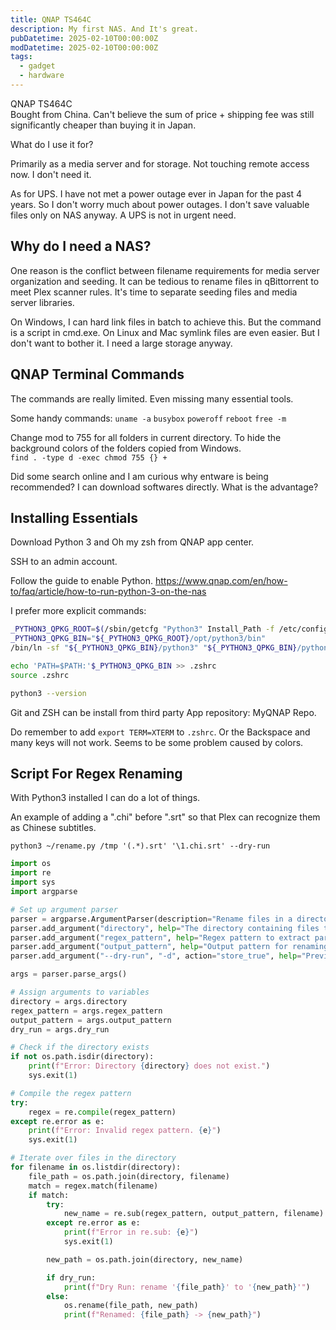 ```yaml
---
title: QNAP TS464C
description: My first NAS. And It's great.
pubDatetime: 2025-02-10T00:00:00Z
modDatetime: 2025-02-10T00:00:00Z
tags:
  - gadget
  - hardware
---
```


QNAP TS464C\
Bought from China. Can't believe the sum of price + shipping fee was still significantly cheaper than buying it in Japan.

What do I use it for?

Primarily as a media server and for storage.
Not touching remote access now. I don't need it.

As for UPS. I have not met a power outage ever in Japan for the past 4 years. So I don't worry much about power outages. I don't save valuable files only on NAS anyway. A UPS is not in urgent need.

## Why do I need a NAS?

One reason is the conflict between filename requirements for media server organization and seeding. It can be tedious to rename files in qBittorrent to meet Plex scanner rules.
It's time to separate seeding files and media server libraries.

On Windows, I can hard link files in batch to achieve this. But the command is a script in cmd.exe.
On Linux and Mac symlink files are even easier. But I don't want to bother it. I need a large storage anyway.

## QNAP Terminal Commands

The commands are really limited. Even missing many essential tools.

Some handy commands:
`uname -a`
`busybox`
`poweroff`
`reboot`
`free -m`

Change mod to 755 for all folders in current directory. To hide the background colors of the folders copied from Windows.\
`find . -type d -exec chmod 755 {} +`

Did some search online and I am curious why entware is being recommended? I can download softwares directly. What is the advantage?

## Installing Essentials

Download Python 3 and Oh my zsh from QNAP app center.

SSH to an admin account.

Follow the guide to enable Python.
<https://www.qnap.com/en/how-to/faq/article/how-to-run-python-3-on-the-nas>

I prefer more explicit commands:

```bash
_PYTHON3_QPKG_ROOT=$(/sbin/getcfg "Python3" Install_Path -f /etc/config/qpkg.conf)
_PYTHON3_QPKG_BIN="${_PYTHON3_QPKG_ROOT}/opt/python3/bin"
/bin/ln -sf "${_PYTHON3_QPKG_BIN}/python3" "${_PYTHON3_QPKG_BIN}/python"

echo 'PATH=$PATH:'$_PYTHON3_QPKG_BIN >> .zshrc
source .zshrc

python3 --version
```

Git and ZSH can be install from third party App repository: MyQNAP Repo.

Do remember to add `export TERM=XTERM` to `.zshrc`. Or the Backspace and many keys will not work. Seems to be some problem caused by colors.

## Script For Regex Renaming

With Python3 installed I can do a lot of things.

An example of adding a ".chi" before ".srt" so that Plex can recognize them as Chinese subtitles.

`python3 ~/rename.py /tmp '(.*).srt' '\1.chi.srt' --dry-run`

```py
import os
import re
import sys
import argparse

# Set up argument parser
parser = argparse.ArgumentParser(description="Rename files in a directory using regex and output pattern.")
parser.add_argument("directory", help="The directory containing files to rename.")
parser.add_argument("regex_pattern", help="Regex pattern to extract parts of filenames.")
parser.add_argument("output_pattern", help="Output pattern for renaming files, using placeholders like \\1, \\2.")
parser.add_argument("--dry-run", "-d", action="store_true", help="Preview the changes without renaming files.")

args = parser.parse_args()

# Assign arguments to variables
directory = args.directory
regex_pattern = args.regex_pattern
output_pattern = args.output_pattern
dry_run = args.dry_run

# Check if the directory exists
if not os.path.isdir(directory):
    print(f"Error: Directory {directory} does not exist.")
    sys.exit(1)

# Compile the regex pattern
try:
    regex = re.compile(regex_pattern)
except re.error as e:
    print(f"Error: Invalid regex pattern. {e}")
    sys.exit(1)

# Iterate over files in the directory
for filename in os.listdir(directory):
    file_path = os.path.join(directory, filename)
    match = regex.match(filename)
    if match:
        try:
            new_name = re.sub(regex_pattern, output_pattern, filename)
        except re.error as e:
            print(f"Error in re.sub: {e}")
            sys.exit(1)

        new_path = os.path.join(directory, new_name)

        if dry_run:
            print(f"Dry Run: rename '{file_path}' to '{new_path}'")
        else:
            os.rename(file_path, new_path)
            print(f"Renamed: {file_path} -> {new_path}")
```

